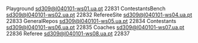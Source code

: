 Playground sd309@l040101-ws01.ua.pt 22831
ContestantsBench sd309@l040101-ws02.ua.pt 22832
RefereeSite sd309@l040101-ws04.ua.pt 22833
GeneralRepos sd309@l040101-ws05.ua.pt 22834
Contestants sd309@l040101-ws06.ua.pt 22835
Coaches sd309@l040101-ws07.ua.pt 22836
Referee sd309@l040101-ws08.ua.pt 22837